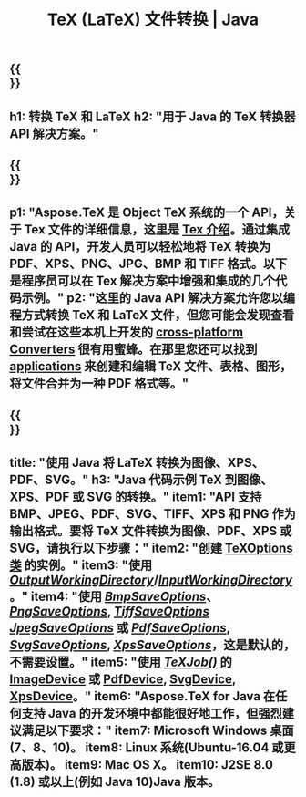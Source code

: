 ﻿---
translation: true
template: /_templates/_conversion-java.md
title: TeX (LaTeX) 文件转换 | Java
url: /java/conversion/
description: TeX(LaTeX) 转换 Java API 解决方案。只需几行 Java 代码即可将 LaTeX 文件转换为 PDF、XPS 和图像，包括 PNG、JPEG、TIFF、BMP。
keywords: tex 转换 api java, tex 转换器 java 集成
family: tex
platformtag: cpp
feature: conversion
---

{{<section banner>}}
---
h1: 转换 TeX 和 LaTeX
h2: "用于 Java 的 TeX 转换器 API 解决方案。"
---

{{<section overview>}}
---
p1: "Aspose.TeX 是 Object TeX 系统的一个 API，关于 Tex 文件的详细信息，这里是 [Tex 介绍](https://docs.aspose.com/tex/cpp/what-is-tex/)。通过集成 Java 的 API，开发人员可以轻松地将 TeX 转换为 PDF、XPS、PNG、JPG、BMP 和 TIFF 格式。以下是程序员可以在 Tex 解决方案中增强和集成的几个代码示例。"
p2: "这里的 Java API 解决方案允许您以编程方式转换 TeX 和 LaTeX 文件，但您可能会发现查看和尝试在这些本机上开发的 [cross-platform Converters](https://products.aspose.app/tex/conversion) 很有用蜜蜂。在那里您还可以找到 [applications](https://products.aspose.app/tex/applications) 来创建和编辑 TeX 文件、表格、图形，将文件合并为一种 PDF 格式等。"
---

{{<section feature1>}}
---
title: "使用 Java 将 LaTeX 转换为图像、XPS、PDF、SVG。"
h3: "Java 代码示例 TeX 到图像、XPS、PDF 或 SVG 的转换。"
item1: "API 支持 BMP、JPEG、PDF、SVG、TIFF、XPS 和 PNG 作为输出格式。要将 TeX 文件转换为图像、PDF、XPS 或 SVG，请执行以下步骤："
item2: "创建 [TeXOptions 类](https://reference.aspose.com/tex/java/com.aspose.tex/texoptions) 的实例。"
item3: "使用 [*OutputWorkingDirectory*](https://reference.aspose.com/tex/java/com.aspose.tex/TeXOptions#setOutputWorkingDirectory-com.aspose.tex.IOutputWorkingDirectory-)/[*InputWorkingDirectory*](https://reference.aspose.com/tex/java/com.aspose.tex/TeXOptions#setInputWorkingDirectory-com.aspose.tex.IInputWorkingDirectory-)。"
item4: "使用 [*BmpSaveOptions*](https://reference.aspose.com/tex/java/com.aspose.tex.rendering/BmpSaveOptions)、[*PngSaveOptions*](https://reference.aspose.com/tex/java/com.aspose.tex.rendering/PngSaveOptions), [*TiffSaveOptions*](https://reference.aspose.com/tex/java/com.aspose.tex.rendering/TiffSaveOptions) [*JpegSaveOptions*](https://reference.aspose.com/tex/java/com.aspose.tex.rendering/JpegSaveOptions) 或 [*PdfSaveOptions*](https://reference.aspose.com/tex/java/com.aspose.tex.rendering/PdfSaveOptions), [*SvgSaveOptions*](https://reference.aspose.com/tex/java/com.aspose.tex.rendering/SvgSaveOptions), [*XpsSaveOptions*](https://reference.aspose.com/tex/java/com.aspose.tex.rendering/XpsSaveOptions)，这是默认的，不需要设置。"
item5: "使用 [*TeXJob()*](https://reference.aspose.com/tex/java/com.aspose.tex/TeXJob) 的 [ImageDevice](https://reference.aspose.com/tex/java/com.aspose.tex.rendering/ImageDevice) 或 [PdfDevice](https://reference.aspose.com/tex/java/com.aspose.tex.rendering/PdfDevice), [SvgDevice](https://reference.aspose.com/tex/java/com.aspose.tex.rendering/SvgDevice), [XpsDevice](https://reference.aspose.com/tex/java/com.aspose.tex.rendering/Xps设备)。"
item6: "Aspose.TeX for Java 在任何支持 Java 的开发环境中都能很好地工作，但强烈建议满足以下要求："
item7: Microsoft Windows 桌面(7、8、10)。
item8: Linux 系统(Ubuntu-16.04 或更高版本)。
item9: Mac OS X。
item10: J2SE 8.0 (1.8) 或以上(例如 Java 10)Java 版本。
---


